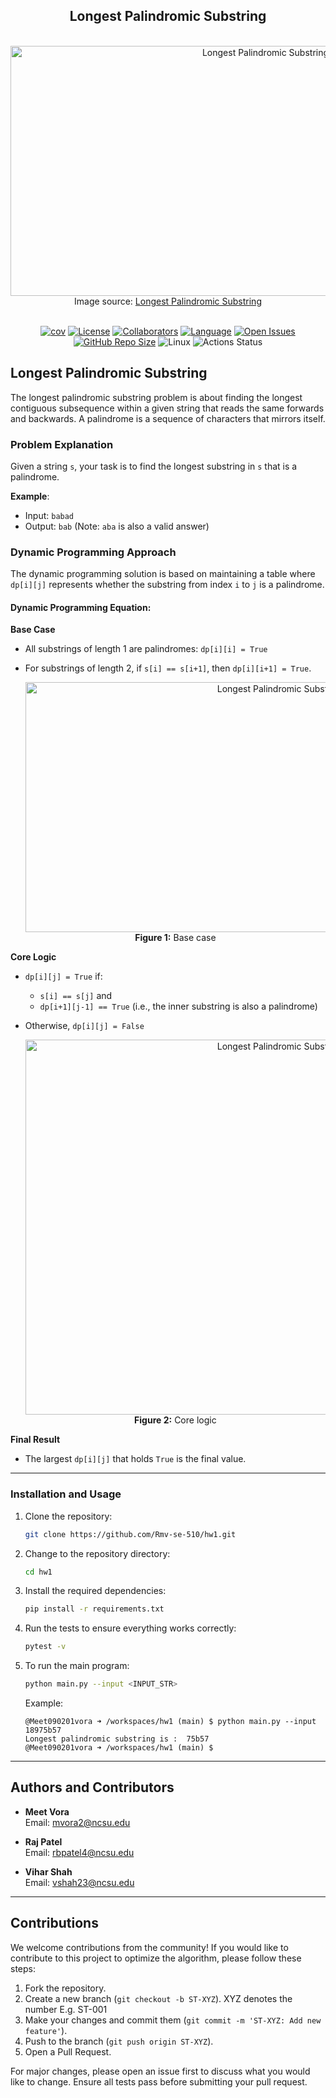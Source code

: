 <h2 align="center">
    Longest Palindromic Substring
</h2>

<br>

<div align="center">
        <img width="800" height="400" src="https://gabrielghe.github.io/assets/themes/images/2016-02-27-manachers-algorithm-longest-palindromic-substring7.gif" alt="Longest Palindromic Substring">
        <br>
        <figcaption>
            Image source: <a href="https://gabrielghe.github.io/university/2016/02/27/manachers-algorithm-longest-palindromic-substring">Longest Palindromic Substring</a>
        </figcaption>
</div>

<br>

<div align="center">


[![cov](https://we-cli.github.io/jayin/badges/coverage.svg)](https://github.com/Rmv-se-510/hw1/actions)
[![License](https://img.shields.io/badge/License-MIT-purple.svg?style=flat)](https://github.com/Rmv-se-510/hw1/main/LICENSE)
[![Collaborators](https://img.shields.io/badge/Collaborators-3-orange.svg?style=flat)](https://github.com/Rmv-se-510/hw1/graphs/contributors)
[![Language](https://img.shields.io/badge/Language-Python-blue.svg?style=flat)](https://github.com/Rmv-se-510/hw1/search?l=python)
[![Open Issues](https://img.shields.io/github/issues/Rmv-se-510/hw1)](https://github.com/Rmv-se-510/hw1/issues)
[![GitHub Repo Size](https://img.shields.io/github/repo-size/Rmv-se-510/hw1.svg)](https://img.shields.io/github/repo-size/Rmv-se-510/hw1.svg)
![Linux](https://img.shields.io/badge/Linux-FCC624?style=for-the-badge&logo=linux&logoColor=black)
<img alt="Actions Status" src="https://github.com/Rmv-se-510/hw1/workflows/Test/badge.svg">

</div>

## Longest Palindromic Substring

The longest palindromic substring problem is about finding the longest contiguous subsequence within a given string that reads the same forwards and backwards. A palindrome is a sequence of characters that mirrors itself.

### Problem Explanation

Given a string `s`, your task is to find the longest substring in `s` that is a palindrome.

**Example**:
- Input: `babad`
- Output: `bab` (Note: `aba` is also a valid answer)

### Dynamic Programming Approach

The dynamic programming solution is based on maintaining a table where `dp[i][j]` represents whether the substring from index `i` to `j` is a palindrome.

#### Dynamic Programming Equation:

**Base Case**
- All substrings of length 1 are palindromes: `dp[i][i] = True`
- For substrings of length 2, if `s[i] == s[i+1]`, then `dp[i][i+1] = True`.

  <div align="center">
        <img width="800" height="400" src="https://storage.googleapis.com/algodailyrandomassets/curriculum/hard-strings/longest-palindromic-substring-9.JPG" alt="Longest Palindromic Substring">
        <br>
        <figcaption>
            <b>Figure 1:</b> Base case
        </figcaption>
</div>


**Core Logic**
- `dp[i][j] = True` if:
  - `s[i] == s[j]` and
  - `dp[i+1][j-1] == True` (i.e., the inner substring is also a palindrome)
- Otherwise, `dp[i][j] = False`

  <div align="center">
        <img width="800" height="600" src="https://storage.googleapis.com/algodailyrandomassets/curriculum/easy-strings/length-longest-palindromic-subsequence/DP-solution.png" alt="Longest Palindromic Substring">
        <br>
        <figcaption>
            <b>Figure 2:</b> Core logic
        </figcaption>
</div>

**Final Result**
- The largest `dp[i][j]` that holds `True` is the final value.

---

### Installation and Usage

1. Clone the repository:
   ```bash
   git clone https://github.com/Rmv-se-510/hw1.git
   ```

2. Change to the repository directory:
   ```bash
   cd hw1
   ```

3. Install the required dependencies:
   ```bash
   pip install -r requirements.txt
   ```

4. Run the tests to ensure everything works correctly:
   ```bash
   pytest -v
   ```

5. To run the main program:
   ```bash
   python main.py --input <INPUT_STR>
   ```
   Example:
   ```
   @Meet090201vora ➜ /workspaces/hw1 (main) $ python main.py --input 18975b57
   Longest palindromic substring is :  75b57
   @Meet090201vora ➜ /workspaces/hw1 (main) $
   ```

---

## Authors and Contributors

- **Meet Vora**  
  Email: [mvora2@ncsu.edu](mailto:mvora2@ncsu.edu)

- **Raj Patel**  
  Email: [rbpatel4@ncsu.edu](mailto:rbpatel4@ncsu.edu)

- **Vihar Shah**  
  Email: [vshah23@ncsu.edu](mailto:vshah23@ncsu.edu)

---
## Contributions

We welcome contributions from the community! If you would like to contribute to this project to optimize the algorithm, please follow these steps:

1. Fork the repository.
2. Create a new branch (`git checkout -b ST-XYZ`). XYZ denotes the number E.g. ST-001
3. Make your changes and commit them (`git commit -m 'ST-XYZ: Add new feature'`).
4. Push to the branch (`git push origin ST-XYZ`).
5. Open a Pull Request.

For major changes, please open an issue first to discuss what you would like to change. Ensure all tests pass before submitting your pull request.
